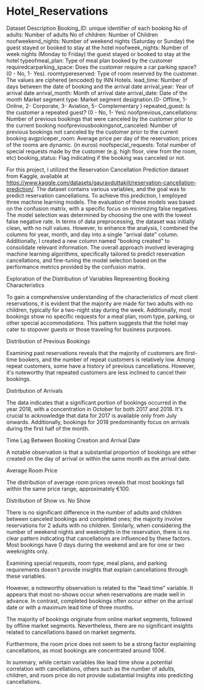 # Hotel_Reservations

Dataset Description
Booking_ID: unique identifier of each booking
No of adults: Number of adults
No of children: Number of Children
noofweekend_nights: Number of weekend nights (Saturday or Sunday) the guest stayed or booked to stay at the hotel
noofweek_nights: Number of week nights (Monday to Friday) the guest stayed or booked to stay at the hotel
typeofmeal_plan: Type of meal plan booked by the customer
requiredcarparking_space: Does the customer require a car parking space? (0 - No, 1- Yes).
roomtypereserved: Type of room reserved by the customer. The values are ciphered (encoded) by INN Hotels.
lead_time: Number of days between the date of booking and the arrival date
arrival_year: Year of arrival date
arrival_month: Month of arrival date
arrival_date: Date of the month
Market segment type: Market segment designation.(0- Offline, 1- Online, 2- Corporate, 3- Aviation, 5- Complementary )
repeated_guest: Is the customer a repeated guest? (0 - No, 1- Yes)
noofprevious_cancellations: Number of previous bookings that were canceled by the customer prior to the current booking
noofpreviousbookingsnot_canceled: Number of previous bookings not canceled by the customer prior to the current booking
avgpriceper_room: Average price per day of the reservation; prices of the rooms are dynamic. (in euros)
noofspecial_requests: Total number of special requests made by the customer (e.g. high floor, view from the room, etc)
booking_status: Flag indicating if the booking was canceled or not.





For this project, I utilized the Reservation Cancellation Prediction dataset from Kaggle, available at https://www.kaggle.com/datasets/gauravduttakiit/reservation-cancellation-prediction/. The dataset contains various variables, and the goal was to predict reservation cancellations.
To achieve this prediction, I employed three machine learning models. The evaluation of these models was based on the confusion matrix, with a specific focus on minimizing false negatives. The model selection was determined by choosing the one with the lowest false negative rate.
In terms of data preprocessing, the dataset was initially clean, with no null values. However, to enhance the analysis, I combined the columns for year, month, and day into a single "arrival date" column. Additionally, I created a new column named "booking created" to consolidate relevant information.
The overall approach involved leveraging machine learning algorithms, specifically tailored to predict reservation cancellations, and fine-tuning the model selection based on the performance metrics provided by the confusion matrix.

Exploration of the Distribution of Variables Representing Booking Characteristics

To gain a comprehensive understanding of the characteristics of most client reservations, it is evident that the majority are made for two adults with no children, typically for a two-night stay during the week. Additionally, most bookings show no specific requests for a meal plan, room type, parking, or other special accommodations. This pattern suggests that the hotel may cater to stopover guests or those traveling for business purposes.

Distribution of Previous Bookings

Examining past reservations reveals that the majority of customers are first-time bookers, and the number of repeat customers is relatively low. Among repeat customers, some have a history of previous cancellations. However, it's noteworthy that repeated customers are less inclined to cancel their bookings.

Distribution of Arrivals

The data indicates that a significant portion of bookings occurred in the year 2018, with a concentration in October for both 2017 and 2018. It's crucial to acknowledge that data for 2017 is available only from July onwards. Additionally, bookings for 2018 predominantly focus on arrivals during the first half of the month.

Time Lag Between Booking Creation and Arrival Date

A notable observation is that a substantial proportion of bookings are either created on the day of arrival or within the same month as the arrival date.

Average Room Price

The distribution of average room prices reveals that most bookings fall within the same price range, approximately €100.

Distribution of Show vs. No Show

There is no significant difference in the number of adults and children between canceled bookings and completed ones; the majority involve reservations for 2 adults with no children. Similarly, when considering the number of weekend nights and weeknights in the reservation, there is no clear pattern indicating that cancellations are influenced by these factors. Most bookings have 0 days during the weekend and are for one or two weeknights only.

Examining special requests, room type, meal plans, and parking requirements doesn't provide insights that explain cancellations through these variables.

However, a noteworthy observation is related to the "lead time" variable. It appears that most no-shows occur when reservations are made well in advance. In contrast, completed bookings often occur either on the arrival date or with a maximum lead time of three months.

The majority of bookings originate from online market segments, followed by offline market segments. Nevertheless, there are no significant insights related to cancellations based on market segments.

Furthermore, the room price does not seem to be a strong factor explaining cancellations, as most bookings are concentrated around 100€.

In summary, while certain variables like lead time show a potential correlation with cancellations, others such as the number of adults, children, and room price do not provide substantial insights into predicting cancellations.
